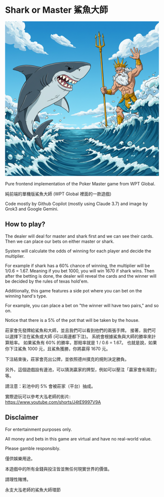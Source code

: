 # Shark or Master 鯊魚大師

![](static/cardback.png)

Pure frontend implementation of the Poker Master game from WPT Global.

純前端的單機版鯊魚大師 (WPT Global 裡面的一款遊戲)

Code mostly by Github Copilot (mostly using Claude 3.7) and image by Grok3 and Google Gemini.

## How to play?

The dealer will deal for master and shark first and we can see their cards.
Then we can place our bets on either master or shark.

System will calculate the odds of winning for each player and decide the multiplier.

For example if shark has a 60% chance of winning, the multiplier will be 1/0.6 = 1.67. Meaning if you bet 1000, you will win 1670 if shark wins.
Then after the betting is done, the dealer will reveal the cards and the winner will be decided by the rules of texas hold'em.

Additionally, this game features a side pot where you can bet on the winning hand's type.

For example, you can place a bet on "the winner will have two pairs," and so on.

Notice that there is a 5% of the pot that will be taken by the house.

莊家會先發牌給鯊魚和大師，並且我們可以看到他們的兩張手牌。
接著，我們可以選擇下注在鯊魚或大師 (可以兩邊都下注)。
系統會根據鯊魚與大師的勝率來計算賠率。
如果鯊魚有 60% 的勝率，那賠率就是 1 / 0.6 = 1.67。
也就是說，如果你下注鯊魚 1000 元，且鯊魚獲勝，你將贏得 1670 元。

下注結束後，莊家會亮出公牌，並依照德州撲克的規則決定勝負。

另外，這個遊戲設有邊池，可以猜測贏家的牌型，例如可以壓注「贏家會有兩對」等。

請注意：彩池中的 5% 會被莊家（平台）抽成。

實際遊玩可以參考大泓老師的影片: https://www.youtube.com/shorts/J4tE9997V9A

## Disclaimer

For entertainment purposes only.

All money and bets in this game are virtual and have no real-world value.

Please gamble responsibly.

僅供娛樂用途。

本遊戲中的所有金錢與投注皆並無任何現實世界的價值。

請理性賭博。

永支大泓老師的鯊魚大師環節
